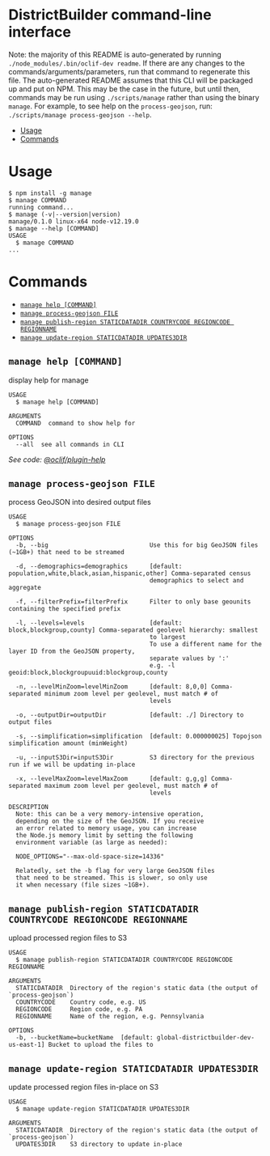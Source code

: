 DistrictBuilder command-line interface
======================================

Note: the majority of this README is auto-generated by running `./node_modules/.bin/oclif-dev readme`.
If there are any changes to the commands/arguments/parameters, run that command to regenerate this file.
The auto-generated README assumes that this CLI will be packaged up and put on NPM. This may be the case
in the future, but until then, commands may be run using `./scripts/manage` rather than using the binary `manage`.
For example, to see help on the `process-geojson`, run: `./scripts/manage process-geojson --help`.

<!-- toc -->
* [Usage](#usage)
* [Commands](#commands)
<!-- tocstop -->
# Usage
<!-- usage -->
```sh-session
$ npm install -g manage
$ manage COMMAND
running command...
$ manage (-v|--version|version)
manage/0.1.0 linux-x64 node-v12.19.0
$ manage --help [COMMAND]
USAGE
  $ manage COMMAND
...
```
<!-- usagestop -->
# Commands
<!-- commands -->
* [`manage help [COMMAND]`](#manage-help-command)
* [`manage process-geojson FILE`](#manage-process-geojson-file)
* [`manage publish-region STATICDATADIR COUNTRYCODE REGIONCODE REGIONNAME`](#manage-publish-region-staticdatadir-countrycode-regioncode-regionname)
* [`manage update-region STATICDATADIR UPDATES3DIR`](#manage-update-region-staticdatadir-updates3dir)

## `manage help [COMMAND]`

display help for manage

```
USAGE
  $ manage help [COMMAND]

ARGUMENTS
  COMMAND  command to show help for

OPTIONS
  --all  see all commands in CLI
```

_See code: [@oclif/plugin-help](https://github.com/oclif/plugin-help/blob/v2.2.3/src/commands/help.ts)_

## `manage process-geojson FILE`

process GeoJSON into desired output files

```
USAGE
  $ manage process-geojson FILE

OPTIONS
  -b, --big                            Use this for big GeoJSON files (~1GB+) that need to be streamed

  -d, --demographics=demographics      [default: population,white,black,asian,hispanic,other] Comma-separated census
                                       demographics to select and aggregate

  -f, --filterPrefix=filterPrefix      Filter to only base geounits containing the specified prefix

  -l, --levels=levels                  [default: block,blockgroup,county] Comma-separated geolevel hierarchy: smallest
                                       to largest
                                       To use a different name for the layer ID from the GeoJSON property,
                                       separate values by ':'
                                       e.g. -l geoid:block,blockgroupuuid:blockgroup,county

  -n, --levelMinZoom=levelMinZoom      [default: 8,0,0] Comma-separated minimum zoom level per geolevel, must match # of
                                       levels

  -o, --outputDir=outputDir            [default: ./] Directory to output files

  -s, --simplification=simplification  [default: 0.000000025] Topojson simplification amount (minWeight)

  -u, --inputS3Dir=inputS3Dir          S3 directory for the previous run if we will be updating in-place

  -x, --levelMaxZoom=levelMaxZoom      [default: g,g,g] Comma-separated maximum zoom level per geolevel, must match # of
                                       levels

DESCRIPTION
  Note: this can be a very memory-intensive operation,
  depending on the size of the GeoJSON. If you receive
  an error related to memory usage, you can increase
  the Node.js memory limit by setting the following
  environment variable (as large as needed):

  NODE_OPTIONS="--max-old-space-size=14336"

  Relatedly, set the -b flag for very large GeoJSON files
  that need to be streamed. This is slower, so only use
  it when necessary (file sizes ~1GB+).
```

## `manage publish-region STATICDATADIR COUNTRYCODE REGIONCODE REGIONNAME`

upload processed region files to S3

```
USAGE
  $ manage publish-region STATICDATADIR COUNTRYCODE REGIONCODE REGIONNAME

ARGUMENTS
  STATICDATADIR  Directory of the region's static data (the output of `process-geojson`)
  COUNTRYCODE    Country code, e.g. US
  REGIONCODE     Region code, e.g. PA
  REGIONNAME     Name of the region, e.g. Pennsylvania

OPTIONS
  -b, --bucketName=bucketName  [default: global-districtbuilder-dev-us-east-1] Bucket to upload the files to
```

## `manage update-region STATICDATADIR UPDATES3DIR`

update processed region files in-place on S3

```
USAGE
  $ manage update-region STATICDATADIR UPDATES3DIR

ARGUMENTS
  STATICDATADIR  Directory of the region's static data (the output of `process-geojson`)
  UPDATES3DIR    S3 directory to update in-place
```
<!-- commandsstop -->
